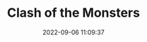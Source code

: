 ---
date: 2022-09-06 11:09:37
title: 'Clash of the Monsters'	
tags: [free]
price: Free	
img: https://i.imgur.com/dpRxLek.jpg
link: https://store.steampowered.com/app/431500/Clash_of_the_Monsters/	


---